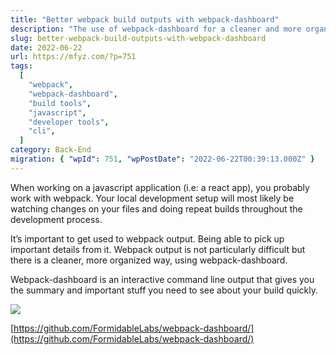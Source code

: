 ```yaml
---
title: "Better webpack build outputs with webpack-dashboard"
description: "The use of webpack-dashboard for a cleaner and more organized command-line output during Webpack builds is explained. This tool provides an interactive summary of important build information."
slug: better-webpack-build-outputs-with-webpack-dashboard
date: 2022-06-22
url: https://mfyz.com/?p=751
tags:
  [
    "webpack",
    "webpack-dashboard",
    "build tools",
    "javascript",
    "developer tools",
    "cli",
  ]
category: Back-End
migration: { "wpId": 751, "wpPostDate": "2022-06-22T00:39:13.000Z" }
---
```


When working on a javascript application (i.e: a react app), you probably work with webpack. Your local development setup will most likely be watching changes on your files and doing repeat builds throughout the development process.

It’s important to get used to webpack output. Being able to pick up important details from it. Webpack output is not particularly difficult but there is a cleaner, more organized way, using webpack-dashboard.

Webpack-dashboard is an interactive command line output that gives you the summary and important stuff you need to see about your build quickly.

![](/images/archive/en/2022/06/68747470733a2f2f692e696d6775722e636f6d2f714c3664584a642e706e67.png)

[https://github.com/FormidableLabs/webpack-dashboard/](https://github.com/FormidableLabs/webpack-dashboard/)
